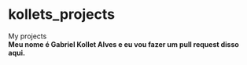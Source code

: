 # kollets_projects
My projects  
**Meu nome é Gabriel Kollet Alves e eu vou fazer um pull request disso aqui.**
